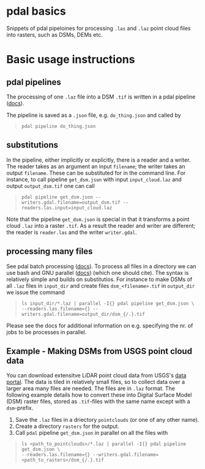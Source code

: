 # pdal basics
Snippets of pdal pipeloines for processing `.las` and `.laz` point cloud files into rasters, such as DSMs, DEMs etc.


# Basic usage instructions

## pdal pipelines
The processing of one `.laz` file into a DSM `.tif` is written in a pdal pipeline ([docs](https://pdal.io/apps/pipeline.html)).

The pipeline is saved as a `.json` file, e.g. `do_thing.json` and called by

> `pdal pipeline do_thing.json`

## substitutions
In the pipeline, either implicitly or explicitly, there is a reader and a writer. The reader takes as an argument an input `filename`; the writer takes an output `filename`. These can be substituted for in the command line. For instance, to call pipeline `get_dsm.json` with input `input_cloud.laz` and output `output_dsm.tif` one can call

> `pdal pipeline get_dsm.json --writers.gdal.filename=output_dsm.tif --readers.las.input=input_cloud.laz`

Note that the pipeline `get_dsm.json` is special in that it transforms a point cloud  `.laz` into a raster `.tif`. As a result the reader and writer are different; the reader is `reader.las` and the writer `writer.gdal`.

## processing many files

See pdal batch processing ([docs](https://pdal.io/workshop/exercises/batch_processing/batch-processing.html)). To process all files in a directory we can use bash and GNU parallel ([docs](https://www.gnu.org/software/parallel/)) (which one should cite). The syntax is relatively simple and builds on substitutios. For instance to make DSMs of all `.laz` files in `input_dir` and create files `dsm_<filename>.tif` in `output_dir` we issue the command

> `ls input_dir/*.laz | parallel -I{} pdal pipeline get_dsm.json \` <br>
>  `--readers.las.filename={} --writers.gdal.filename=output_dir/dsm_{/.}.tif`

Please see the docs for additional information on e.g. specifying the nr. of jobs to be processes in parallel.

## Example - Making DSMs from USGS point cloud data
You can download extensitve LiDAR point cloud data from USGS's [data portal](https://apps.nationalmap.gov/downloader/). The data is tiled in relatively small files, so to collect data over a larger area many files are needed. The files are in `.laz` format. The following example details how to convert these into Digital Surface Model (DSM) raster files, stored as `.tif`-files with the same name except with a `dsm`-prefix.

1. Save the `.laz` files in a driectory `pointclouds` (or one of any other name).
2. Create a directory `rasters` for the output.
3. Call `pdal` pipeline `get_dsm.json` in parallel on all the files with

> `ls <path_to_pointclouds>/*.laz | parallel -I{} pdal pipeline get_dsm.json \` <br>
> `--readers.las.filename={} --writers.gdal.filename=<path_to_rasters>/dsm_{/.}.tif`
